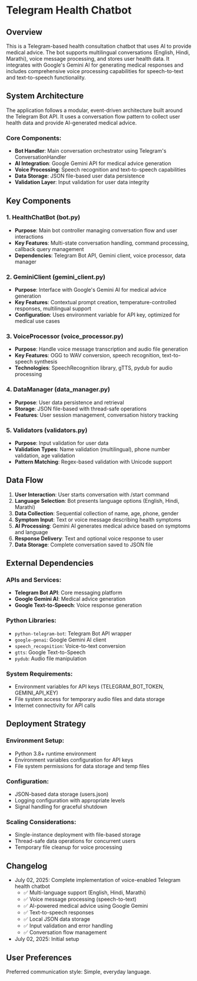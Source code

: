# Telegram Health Chatbot

## Overview

This is a Telegram-based health consultation chatbot that uses AI to provide medical advice. The bot supports multilingual conversations (English, Hindi, Marathi), voice message processing, and stores user health data. It integrates with Google's Gemini AI for generating medical responses and includes comprehensive voice processing capabilities for speech-to-text and text-to-speech functionality.

## System Architecture

The application follows a modular, event-driven architecture built around the Telegram Bot API. It uses a conversation flow pattern to collect user health data and provide AI-generated medical advice.

### Core Components:
- **Bot Handler**: Main conversation orchestrator using Telegram's ConversationHandler
- **AI Integration**: Google Gemini API for medical advice generation
- **Voice Processing**: Speech recognition and text-to-speech capabilities
- **Data Storage**: JSON file-based user data persistence
- **Validation Layer**: Input validation for user data integrity

## Key Components

### 1. HealthChatBot (bot.py)
- **Purpose**: Main bot controller managing conversation flow and user interactions
- **Key Features**: Multi-state conversation handling, command processing, callback query management
- **Dependencies**: Telegram Bot API, Gemini client, voice processor, data manager

### 2. GeminiClient (gemini_client.py)
- **Purpose**: Interface with Google's Gemini AI for medical advice generation
- **Key Features**: Contextual prompt creation, temperature-controlled responses, multilingual support
- **Configuration**: Uses environment variable for API key, optimized for medical use cases

### 3. VoiceProcessor (voice_processor.py)
- **Purpose**: Handle voice message transcription and audio file generation
- **Key Features**: OGG to WAV conversion, speech recognition, text-to-speech synthesis
- **Technologies**: SpeechRecognition library, gTTS, pydub for audio processing

### 4. DataManager (data_manager.py)
- **Purpose**: User data persistence and retrieval
- **Storage**: JSON file-based with thread-safe operations
- **Features**: User session management, conversation history tracking

### 5. Validators (validators.py)
- **Purpose**: Input validation for user data
- **Validation Types**: Name validation (multilingual), phone number validation, age validation
- **Pattern Matching**: Regex-based validation with Unicode support

## Data Flow

1. **User Interaction**: User starts conversation with /start command
2. **Language Selection**: Bot presents language options (English, Hindi, Marathi)
3. **Data Collection**: Sequential collection of name, age, phone, gender
4. **Symptom Input**: Text or voice message describing health symptoms
5. **AI Processing**: Gemini AI generates medical advice based on symptoms and language
6. **Response Delivery**: Text and optional voice response to user
7. **Data Storage**: Complete conversation saved to JSON file

## External Dependencies

### APIs and Services:
- **Telegram Bot API**: Core messaging platform
- **Google Gemini AI**: Medical advice generation
- **Google Text-to-Speech**: Voice response generation

### Python Libraries:
- `python-telegram-bot`: Telegram Bot API wrapper
- `google-genai`: Google Gemini AI client
- `speech_recognition`: Voice-to-text conversion
- `gtts`: Google Text-to-Speech
- `pydub`: Audio file manipulation

### System Requirements:
- Environment variables for API keys (TELEGRAM_BOT_TOKEN, GEMINI_API_KEY)
- File system access for temporary audio files and data storage
- Internet connectivity for API calls

## Deployment Strategy

### Environment Setup:
- Python 3.8+ runtime environment
- Environment variables configuration for API keys
- File system permissions for data storage and temp files

### Configuration:
- JSON-based data storage (users.json)
- Logging configuration with appropriate levels
- Signal handling for graceful shutdown

### Scaling Considerations:
- Single-instance deployment with file-based storage
- Thread-safe data operations for concurrent users
- Temporary file cleanup for voice processing

## Changelog

- July 02, 2025: Complete implementation of voice-enabled Telegram health chatbot
  - ✅ Multi-language support (English, Hindi, Marathi)
  - ✅ Voice message processing (speech-to-text)
  - ✅ AI-powered medical advice using Google Gemini
  - ✅ Text-to-speech responses
  - ✅ Local JSON data storage
  - ✅ Input validation and error handling
  - ✅ Conversation flow management
- July 02, 2025: Initial setup

## User Preferences

Preferred communication style: Simple, everyday language.